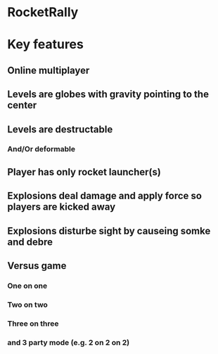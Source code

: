 # RocketRally

# Key features
## Online multiplayer
## Levels are globes with gravity pointing to the center
## Levels are destructable
### And/Or deformable
## Player has only rocket launcher(s)
## Explosions deal damage and apply force so players are kicked away
## Explosions disturbe sight by causeing somke and debre
## Versus game
### One on one
### Two on two
### Three on three
### and 3 party mode (e.g. 2 on 2 on 2)
